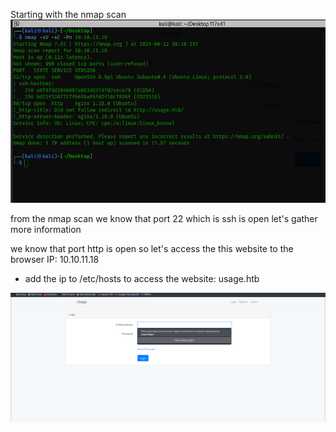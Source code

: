 Starting with the nmap scan
![](../../attachments/Pasted%20image%2020240612081242.png)


from the nmap scan we know that port 22 which is ssh is open let's gather more information

we know that port http is open so let's access the this website to the browser
IP: 10.10.11.18

- add the ip to /etc/hosts to access the website: usage.htb

![](../../attachments/Pasted%20image%2020240612081541.png)

